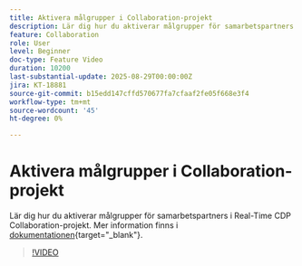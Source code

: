 ```yaml
---
title: Aktivera målgrupper i Collaboration-projekt
description: Lär dig hur du aktiverar målgrupper för samarbetspartners i Real-Time CDP Collaboration-projekt.
feature: Collaboration
role: User
level: Beginner
doc-type: Feature Video
duration: 10200
last-substantial-update: 2025-08-29T00:00:00Z
jira: KT-18881
source-git-commit: b15edd147cffd570677fa7cfaaf2fe05f668e3f4
workflow-type: tm+mt
source-wordcount: '45'
ht-degree: 0%

---
```



# Aktivera målgrupper i Collaboration-projekt

Lär dig hur du aktiverar målgrupper för samarbetspartners i Real-Time CDP Collaboration-projekt. Mer information finns i [dokumentationen](https://experienceleague.adobe.com/sv/docs/real-time-cdp-collaboration/using/collaborate/activate){target="_blank"}.

>[!VIDEO](https://video.tv.adobe.com/v/3471677/?learn=on&enablevpops)
